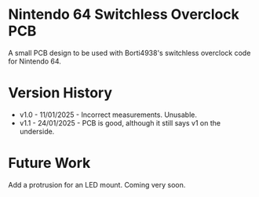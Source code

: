 # Nintendo 64 Switchless Overclock PCB

A small PCB design to be used with Borti4938's switchless overclock code for Nintendo 64.

# Version History

- v1.0 - 11/01/2025 - Incorrect measurements. Unusable.
- v1.1 - 24/01/2025 - PCB is good, although it still says v1 on the underside.

# Future Work

Add a protrusion for an LED mount. Coming very soon.
